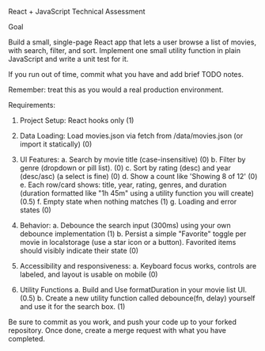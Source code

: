 React + JavaScript Technical Assessment

Goal

Build a small, single-page React app that lets a user browse a list of movies, with search, filter, and sort. Implement one small utility function in plain JavaScript and write a unit test for it.

If you run out of time, commit what you have and add brief TODO notes.

Remember: treat this as you would a real production environment.

Requirements:

1. Project Setup: React hooks only (1)

2. Data Loading: Load movies.json via fetch from /data/movies.json (or import it statically) (0)

3. UI Features:
  a. Search by movie title (case-insensitive) (0)
  b. Filter by genre (dropdown or pill list). (0)
  c. Sort by rating (desc) and year (desc/asc) (a select is fine) (0)
  d. Show a count like 'Showing 8 of 12' (0)
  e. Each row/card shows: title, year, rating, genres, and duration (duration formatted like "1h 45m" using a utility function you will create) (0.5)
  f. Empty state when nothing matches (1)
  g. Loading and error states (0)

4. Behavior:
  a. Debounce the search input (300ms) using your own debounce implementation (1)
  b. Persist a simple "Favorite" toggle per movie in localstorage (use a star icon or a button). Favorited items should visibly indicate their state (0)

5. Accessibility and responsiveness:
  a. Keyboard focus works, controls are labeled, and layout is usable on mobile (0)

6. Utility Functions
  a. Build and Use formatDuration in your movie list UI. (0.5)
  b. Create a new utility function called debounce(fn, delay) yourself and use it for the search box. (1)

Be sure to commit as you work, and push your code up to your forked repository. Once done, create a merge request with what you have completed.
